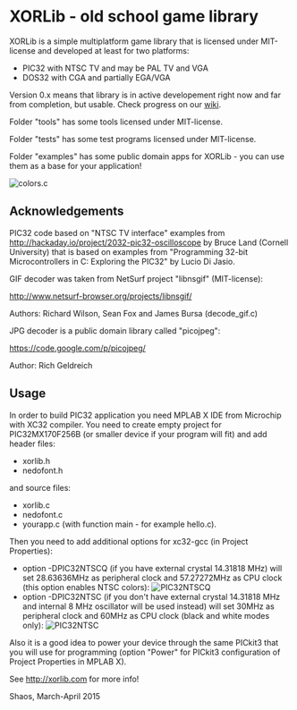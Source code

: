 # XORLib - old school game library

XORLib is a simple multiplatform game library that is licensed under
MIT-license and developed at least for two platforms:

- PIC32 with NTSC TV and may be PAL TV and VGA
- DOS32 with CGA and partially EGA/VGA

Version 0.x means that library is in active developement right now and
far from completion, but usable. Check progress on our
[wiki](https://github.com/shaos/xorlib/wiki).

Folder "tools" has some tools licensed under MIT-license.

Folder "tests" has some test programs licensed under MIT-license.

Folder "examples" has some public domain apps for XORLib - you can use
them as a base for your application!

![](http://nedopc.org/xorya/colors.jpg "colors.c")

## Acknowledgements

PIC32 code based on "NTSC TV interface" examples from
http://hackaday.io/project/2032-pic32-oscilloscope
by Bruce Land (Cornell University) that is based on examples from
"Programming 32-bit Microcontrollers in C: Exploring the PIC32"
by Lucio Di Jasio.

GIF decoder was taken from NetSurf project "libnsgif" (MIT-license):

http://www.netsurf-browser.org/projects/libnsgif/

Authors: Richard Wilson, Sean Fox and James Bursa (decode_gif.c)

JPG decoder is a public domain library called "picojpeg":

https://code.google.com/p/picojpeg/

Author: Rich Geldreich

## Usage

In order to build PIC32 application you need MPLAB X IDE from Microchip
with XC32 compiler. You need to create empty project for PIC32MX170F256B
(or smaller device if your program will fit) and add header files:
- xorlib.h
- nedofont.h

and source files:
- xorlib.c
- nedofont.c
- yourapp.c (with function main - for example hello.c).

Then you need to add additional options for xc32-gcc (in Project Properties):
- option -DPIC32NTSCQ (if you have external crystal 14.31818 MHz) will set
28.63636MHz as peripheral clock and 57.27272MHz as CPU clock (this option
enables NTSC colors):
![](http://nedopc.org/xorya/pic32ntscQ.gif "PIC32NTSCQ")
- option -DPIC32NTSC (if you don't have external crystal 14.31818 MHz and
internal 8 MHz oscillator will be used instead) will set 30MHz as peripheral
clock and 60MHz as CPU clock (black and white modes only):
![](http://nedopc.org/xorya/pic32ntsc.gif "PIC32NTSC")

Also it is a good idea to power your device through the same PICkit3 that
you will use for programming (option "Power" for PICkit3 configuration of
Project Properties in MPLAB X).

See http://xorlib.com for more info!

Shaos, March-April 2015
